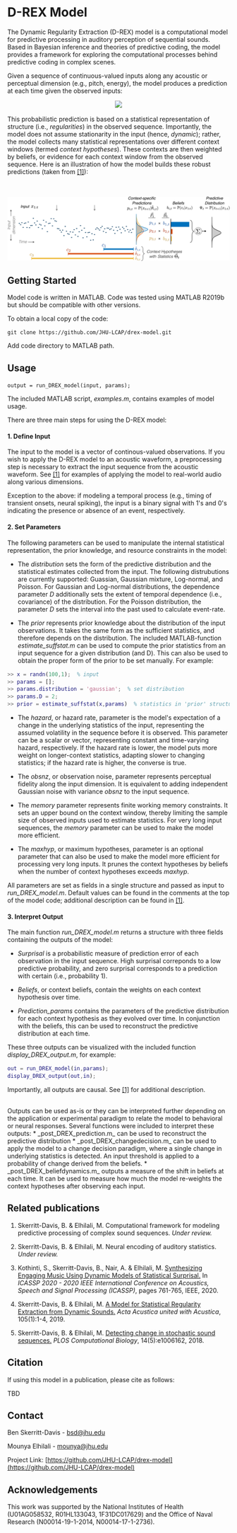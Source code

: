 # D-REX Model

The Dynamic Regularity Extraction (D-REX) model is a computational model for predictive processing in auditory perception of sequential sounds. Based in Bayesian inference and theories of predictive coding, the model provides a framework for exploring the computational processes behind predictive coding in complex scenes.

Given a sequence of continuous-valued inputs along any acoustic or perceptual dimension (e.g., pitch, energy), the model produces a prediction at each time given the observed inputs:
<br/>
<p align="center">
  <img src="http://www.sciweavers.org/upload/Tex2Img_1594734125/render.png">
</p>

This probabilistic prediction is based on a statistical representation of structure (i.e., _regularities_) in the observed sequence. Importantly, the model does not assume stationarity in the input (hence, _dynamic_); rather, the model collects many statistical representations over different context windows (termed _context hypotheses_). These contexts are then weighted by beliefs, or evidence for each context window from the observed sequence. Here is an illustration of how the model builds these robust predictions (taken from [[1]](#related-publications)):
<br/><br/><br/>

![Model](image.png)

<!-- GETTING STARTED -->
## Getting Started

Model code is written in MATLAB. Code was tested using MATLAB R2019b but should be compatible with other versions. 

To obtain a local copy of the code:
```
git clone https://github.com/JHU-LCAP/drex-model.git
```

Add code directory to MATLAB path.


<!-- USAGE EXAMPLES -->
## Usage

```output = run_DREX_model(input, params);```

The included MATLAB script, _examples.m_, contains examples of model usage. 

There are three main steps for using the D-REX model:

#### 1. Define Input 

The input to the model is a vector of continous-valued observations. If you wish to apply the D-REX model to an acoustic waveform, a preprocessing step is necessary to extract the input sequence from the acoustic waveform. See [[1]](#related-publications) for examples of applying the model to real-world audio along various dimensions.

Exception to the above: if modeling a temporal process (e.g., timing of transient onsets, neural spiking), the input is a binary signal with 1's and 0's indicating the presence or absence of an event, respectively.

#### 2. Set Parameters

The following parameters can be used to manipulate the internal statistical representation, the prior knowledge, and resource constraints in the model: 

* The _distribution_ sets the form of the predictive distribution and the statistical estimates collected from the input. The following distrubutions are currently supported: Guassian, Gaussian mixture, Log-normal, and Poisson. For Gaussian and Log-normal distributions, the dependence parameter _D_ additionally sets the extent of temporal dependence (i.e., covariance) of the distribution. For the Poisson distribution, the parameter _D_ sets the interval into the past used to calculate event-rate.

* The _prior_ represents prior knowledge about the distribution of the input observations. It takes the same form as the sufficient statistics, and therefore depends on the distribution. The included MATLAB-function _estimate_suffstat.m_ can be used to compute the prior statistics from an input sequence for a given distribution (and D). This can also be used to obtain the proper form of the prior to be set manually. For example:
```matlab
>> x = randn(100,1);  % input
>> params = []; 
>> params.distribution = 'gaussian';  % set distribution
>> params.D = 2; 
>> prior = estimate_suffstat(x,params)  % statistics in 'prior' structure can be set manually 
```

* The _hazard_, or hazard rate, parameter is the model's expectation of a change in the underlying statistics of the input, representing the assumed volatility in the sequence before it is observed. This parameter can be a scalar or vector, representing constant and time-varying hazard, respectively. If the hazard rate is lower, the model puts more weight on longer-context statistics, adapting slower to changing statistics; if the hazard rate is higher, the converse is true.

* The _obsnz_, or observation noise, parameter represents perceptual fidelity along the input dimension. It is equivalent to adding independent Gaussian noise with variance _obsnz_ to the input sequence.

* The _memory_ parameter represents finite working memory constraints. It sets an upper bound on the context window, thereby limiting the sample size of observed inputs used to estimate statistics. For very long input sequences, the _memory_ parameter can be used to make the model more efficient.

* The _maxhyp_, or maximum hypotheses, parameter is an optional parameter that can also be used to make the model more efficient for processing very long inputs. It prunes the context hypotheses by beliefs when the number of context hypotheses exceeds _maxhyp_. 

All parameters are set as fields in a single structure and passed as input to _run_DREX_model.m_. Default values can be found in the comments at the top of the model code; additional description can be found in [[1]](#related-publications).

#### 3. Interpret Output

The main function _run_DREX_model.m_ returns a structure with three fields containing the outputs of the model:

* _Surprisal_ is a probabilistic measure of prediction error of each observation in the input sequence. High surprisal correponds to a low predictive probability, and zero surprisal corresponds to a prediction with certain (i.e., probability 1).

* _Beliefs_, or context beliefs, contain the weights on each context hypothesis over time.

* _Prediction_params_ contains the parameters of the predictive distribution for each context hypothesis as they evolved over time. In conjunction with the beliefs, this can be used to reconstruct the predictive distribution at each time.

These three outputs can be visualized with the included function _display_DREX_output.m_, for example:
```matlab
out = run_DREX_model(in,params);
display_DREX_output(out,in);
```
Importantly, all outputs are causal. See [[1]](#related-publications) for additional description.

<br/>
Outputs can be used as-is or they can be interpreted further depending on the application or experimental paradigm to relate the model to behavioral or neural responses. Several functions were included to interpret these outputs:
* _post_DREX_prediction.m_ can be used to reconstruct the predictive distribution
* _post_DREX_changedecision.m_ can be used to apply the model to a change decision paradigm, where a single change in underlying statistics is detected. An input threshold is applied to a probability of change derived from the beliefs. 
* _post_DREX_beliefdynamics.m_ outputs a measure of the shift in beliefs at each time. It can be used to measure how much the model re-weights the context hypotheses after observing each input.

<!-- PUBLICATIONS -->
## Related publications

1. Skerritt-Davis, B. & Elhilali, M. Computational framework for modeling predictive processing of complex sound sequences. _Under review._

1. Skerritt-Davis, B. & Elhilali, M. Neural encoding of auditory statistics. _Under review._

1. Kothinti, S., Skerritt-Davis, B., Nair, A. & Elhilali, M. [Synthesizing Engaging Music Using Dynamic Models of Statistical Surprisal.](https://ieeexplore.ieee.org/document/9054500) In _ICASSP 2020 - 2020 IEEE International Conference on Acoustics, Speech and Signal Processing (ICASSP)_, pages 761-765, IEEE, 2020.

1. Skerritt-Davis, B. & Elhilali, M. [A Model for Statistical Regularity Extraction from Dynamic Sounds.](http://dx.doi.org/10.3813/AAA.919279) _Acta Acustica united with Acustica_, 105(1):1-4, 2019.

1. Skerritt-Davis, B. & Elhilali, M. [Detecting change in stochastic sound sequences.](http://dx.doi.org/10.1371/journal.pcbi.1006162) _PLOS Computational Biology_, 14(5):e1006162, 2018.

<!-- LICENSE -->
## Citation

If using this model in a publication, please cite as follows:

TBD


<!-- CONTACT -->
## Contact

Ben Skerritt-Davis - bsd@jhu.edu

Mounya Elhilali - mounya@jhu.edu

Project Link: [https://github.com/JHU-LCAP/drex-model](https://github.com/JHU-LCAP/drex-model)



<!-- ACKNOWLEDGEMENTS -->
## Acknowledgements
This work was supported by the National Institutes of Health (U01AG058532, R01HL133043, 1F31DC017629) and the Office of Naval Research (N00014-19-1-2014, N00014-17-1-2736).

